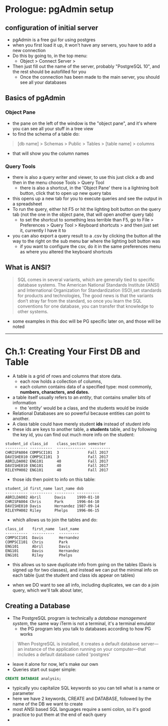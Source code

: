 
# Prologue:  pgAdmin setup

## configuration of initial server
- pgAdmin is a free gui for using postgres
- when you first load it up, it won't have any servers, you have to add a new connection 
- Do this by going to, in the top menu: 
   - Object > Connect Server > 
- Then just fill out the name of the server, probably "PostgreSQL 10", and the rest should be autofilled for you
    - Once the connection has been made to the main server, you should see all your databases



##  Basics of pgAdmin
### Object Pane
- the pane on the left of the window is the "object pane", and it's where you can see all your stuff in a tree view 
- to find the schema of a table do: 
> [db name] > Schemas > Public > Tables > [table name] > columns
    
- that will show you the column names 

### Query Tools
- there is also a query writer and viewer, to use this just click a db and then in the menu choose Tools > Query Tool
   - there is also a shortcut, in the 'Object Pane' there is a lightning bolt button, click that to open up new query tabs
- this opens up a new tab for you to execute queries and see the output in a spreadsheet 
- To run the query, either hit F5 or hit the lighting bolt button on the query tab (not the one in the object pane, that will open another query tab)
   - to set the shortcut to something less terrible than F5, go to File > Preferences > Query Tool > Keyboard shortcuts > and then just set it, currently I have it to <ctrl-r>
- you can also export a query result to a .csv by clicking the button all the way to the right on the sub menu bar where the lighting bolt button was 
    - if you want to configure the csv, do it in the same preferences menu as where you altered the keyboard shortcuts

## What is ANSI? 
> SQL comes in several variants, which are generally tied to specific
database systems.
> The American National Standards Institute (ANSI) and
International Organization for Standardization (ISO),set standards
for products and technologies, 
> The good news is that the variants don’t stray far from the
standard, so once you learn the SQL conventions for one database, you can transfer that knowledge to other systems.
- some examples in this doc will be PG specific later on, and those will be noted
----------------------------------------------------------------------
# Ch.1: Creating Your First DB and Table 
- A table is a grid of rows and columns that store data. 
    - each row holds a collection of columns, 
    - each column contains data of a specified type: most commonly, **numbers, characters, and dates.**
- a table itself usually refers to an *entity*, that contains smaller bits of information
   - the 'entity' would be a class, and the students would be inside 
- Relational Databases are so powerful because entities can point to another.
- A class table could have merely student **ids** instead of student info
- these ids are keys to another table, a **students** table, and by following the key id, you can find out much more info on the student:

```plaintext
student_id class_id    class_section semester
---------- ----------  -------------  ---------
CHRISPA004 COMPSCI101  3             Fall 2017
DAVISHE010 COMPSCI101  3             Fall 2017
ABRILDA002 ENG101      40            Fall 2017
DAVISHE010 ENG101      40            Fall 2017
RILEYPH002 ENG101      40            Fall 2017 
```
- those ids then point to info on this table:

```plaintext
student_id first_name last_name dob
---------- ---------- --------- ----------
ABRILDA002 Abril      Davis     1999-01-10
CHRISPA004 Chris      Park      1996-04-10
DAVISHE010 Davis      Hernandez 1987-09-14
RILEYPH002 Riley      Phelps    1996-06-15
```

- which allows us to join the tables and do: 

```plaintext
class_id    first_name  last_name
----------  ----------  ---------
COMPSCI101  Davis       Hernandez
COMPSCI101  Chris       Park
ENG101      Abril       Davis
ENG101      Davis       Hernandez
ENG101      Riley       Phelps
```
- this allows us to save duplicate info from  going on the tables (Davis is signed up for two classes), and instead we can put the minimal info on each table (just the student and class ids appear on tables)

- when we DO want to see all info, including duplicates, we can do a join query, which we'll talk about later, 

## Creating a Database 
- The PostgreSQL program is technically a *database management system*, the same way iTerm is not a terminal, it's a terminal emulator
   - the PG program lets you talk to databases according to how PG works

> When PostgreSQL is installed, it creates a default database
server—an instance of the application running on your computer—that
includes a default database called 'postgres'  

- leave it alone for now, let's make our own
- Queries start out super simple: 

```sql
CREATE DATABASE analysis;
```
- typically you capitalize SQL keywords so you can tell what is a name or parameter
- here we have 2 keywords, CREATE and DATABASE, followed by the name of the DB we want to create 
- most ANSI based SQL languages require a semi colon, so it's good practice to put them at the end of each query
-

